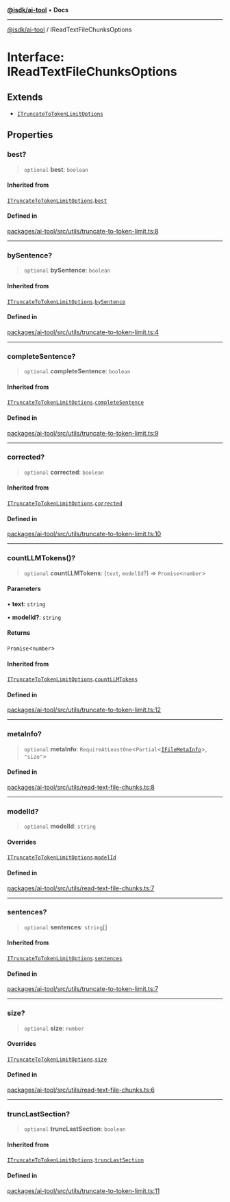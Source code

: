 [**@isdk/ai-tool**](../README.md) • **Docs**

***

[@isdk/ai-tool](../globals.md) / IReadTextFileChunksOptions

# Interface: IReadTextFileChunksOptions

## Extends

- [`ITruncateToTokenLimitOptions`](ITruncateToTokenLimitOptions.md)

## Properties

### best?

> `optional` **best**: `boolean`

#### Inherited from

[`ITruncateToTokenLimitOptions`](ITruncateToTokenLimitOptions.md).[`best`](ITruncateToTokenLimitOptions.md#best)

#### Defined in

[packages/ai-tool/src/utils/truncate-to-token-limit.ts:8](https://github.com/isdk/ai-tool.js/blob/b0813174e9b350ae47231f8e5f885150313123b0/src/utils/truncate-to-token-limit.ts#L8)

***

### bySentence?

> `optional` **bySentence**: `boolean`

#### Inherited from

[`ITruncateToTokenLimitOptions`](ITruncateToTokenLimitOptions.md).[`bySentence`](ITruncateToTokenLimitOptions.md#bysentence)

#### Defined in

[packages/ai-tool/src/utils/truncate-to-token-limit.ts:4](https://github.com/isdk/ai-tool.js/blob/b0813174e9b350ae47231f8e5f885150313123b0/src/utils/truncate-to-token-limit.ts#L4)

***

### completeSentence?

> `optional` **completeSentence**: `boolean`

#### Inherited from

[`ITruncateToTokenLimitOptions`](ITruncateToTokenLimitOptions.md).[`completeSentence`](ITruncateToTokenLimitOptions.md#completesentence)

#### Defined in

[packages/ai-tool/src/utils/truncate-to-token-limit.ts:9](https://github.com/isdk/ai-tool.js/blob/b0813174e9b350ae47231f8e5f885150313123b0/src/utils/truncate-to-token-limit.ts#L9)

***

### corrected?

> `optional` **corrected**: `boolean`

#### Inherited from

[`ITruncateToTokenLimitOptions`](ITruncateToTokenLimitOptions.md).[`corrected`](ITruncateToTokenLimitOptions.md#corrected)

#### Defined in

[packages/ai-tool/src/utils/truncate-to-token-limit.ts:10](https://github.com/isdk/ai-tool.js/blob/b0813174e9b350ae47231f8e5f885150313123b0/src/utils/truncate-to-token-limit.ts#L10)

***

### countLLMTokens()?

> `optional` **countLLMTokens**: (`text`, `modelId`?) => `Promise`\<`number`\>

#### Parameters

• **text**: `string`

• **modelId?**: `string`

#### Returns

`Promise`\<`number`\>

#### Inherited from

[`ITruncateToTokenLimitOptions`](ITruncateToTokenLimitOptions.md).[`countLLMTokens`](ITruncateToTokenLimitOptions.md#countllmtokens)

#### Defined in

[packages/ai-tool/src/utils/truncate-to-token-limit.ts:12](https://github.com/isdk/ai-tool.js/blob/b0813174e9b350ae47231f8e5f885150313123b0/src/utils/truncate-to-token-limit.ts#L12)

***

### metaInfo?

> `optional` **metaInfo**: `RequireAtLeastOne`\<`Partial`\<[`IFileMetaInfo`](IFileMetaInfo.md)\>, `"size"`\>

#### Defined in

[packages/ai-tool/src/utils/read-text-file-chunks.ts:8](https://github.com/isdk/ai-tool.js/blob/b0813174e9b350ae47231f8e5f885150313123b0/src/utils/read-text-file-chunks.ts#L8)

***

### modelId?

> `optional` **modelId**: `string`

#### Overrides

[`ITruncateToTokenLimitOptions`](ITruncateToTokenLimitOptions.md).[`modelId`](ITruncateToTokenLimitOptions.md#modelid)

#### Defined in

[packages/ai-tool/src/utils/read-text-file-chunks.ts:7](https://github.com/isdk/ai-tool.js/blob/b0813174e9b350ae47231f8e5f885150313123b0/src/utils/read-text-file-chunks.ts#L7)

***

### sentences?

> `optional` **sentences**: `string`[]

#### Inherited from

[`ITruncateToTokenLimitOptions`](ITruncateToTokenLimitOptions.md).[`sentences`](ITruncateToTokenLimitOptions.md#sentences)

#### Defined in

[packages/ai-tool/src/utils/truncate-to-token-limit.ts:7](https://github.com/isdk/ai-tool.js/blob/b0813174e9b350ae47231f8e5f885150313123b0/src/utils/truncate-to-token-limit.ts#L7)

***

### size?

> `optional` **size**: `number`

#### Overrides

[`ITruncateToTokenLimitOptions`](ITruncateToTokenLimitOptions.md).[`size`](ITruncateToTokenLimitOptions.md#size)

#### Defined in

[packages/ai-tool/src/utils/read-text-file-chunks.ts:6](https://github.com/isdk/ai-tool.js/blob/b0813174e9b350ae47231f8e5f885150313123b0/src/utils/read-text-file-chunks.ts#L6)

***

### truncLastSection?

> `optional` **truncLastSection**: `boolean`

#### Inherited from

[`ITruncateToTokenLimitOptions`](ITruncateToTokenLimitOptions.md).[`truncLastSection`](ITruncateToTokenLimitOptions.md#trunclastsection)

#### Defined in

[packages/ai-tool/src/utils/truncate-to-token-limit.ts:11](https://github.com/isdk/ai-tool.js/blob/b0813174e9b350ae47231f8e5f885150313123b0/src/utils/truncate-to-token-limit.ts#L11)

